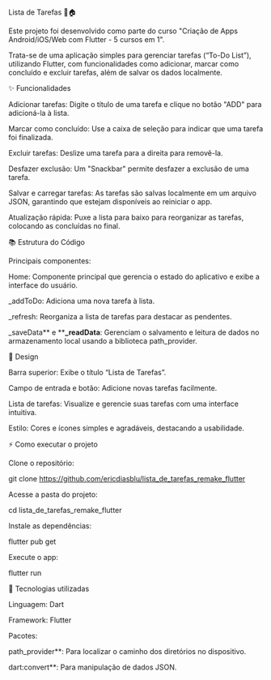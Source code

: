 Lista de Tarefas 🔧🏠

Este projeto foi desenvolvido como parte do curso "Criação de Apps Android/iOS/Web com Flutter - 5 cursos em 1".

Trata-se de uma aplicação simples para gerenciar tarefas (“To-Do List”), utilizando Flutter, com funcionalidades como adicionar, marcar como concluído e excluir tarefas, além de salvar os dados localmente.

✨ Funcionalidades

Adicionar tarefas: Digite o título de uma tarefa e clique no botão "ADD" para adicioná-la à lista.

Marcar como concluído: Use a caixa de seleção para indicar que uma tarefa foi finalizada.

Excluir tarefas: Deslize uma tarefa para a direita para removê-la.

Desfazer exclusão: Um "Snackbar" permite desfazer a exclusão de uma tarefa.

Salvar e carregar tarefas: As tarefas são salvas localmente em um arquivo JSON, garantindo que estejam disponíveis ao reiniciar o app.

Atualização rápida: Puxe a lista para baixo para reorganizar as tarefas, colocando as concluídas no final.

📚 Estrutura do Código

Principais componentes:

Home: Componente principal que gerencia o estado do aplicativo e exibe a interface do usuário.

_addToDo: Adiciona uma nova tarefa à lista.

_refresh: Reorganiza a lista de tarefas para destacar as pendentes.

_saveData** e ****_readData**: Gerenciam o salvamento e leitura de dados no armazenamento local usando a biblioteca path_provider.

🎨 Design

Barra superior: Exibe o título “Lista de Tarefas”.

Campo de entrada e botão: Adicione novas tarefas facilmente.

Lista de tarefas: Visualize e gerencie suas tarefas com uma interface intuitiva.

Estilo: Cores e ícones simples e agradáveis, destacando a usabilidade.

⚡ Como executar o projeto

Clone o repositório:

git clone https://github.com/ericdiasblu/lista_de_tarefas_remake_flutter

Acesse a pasta do projeto:

cd lista_de_tarefas_remake_flutter

Instale as dependências:

flutter pub get

Execute o app:

flutter run

🔧 Tecnologias utilizadas

Linguagem: Dart

Framework: Flutter

Pacotes:

path_provider**: Para localizar o caminho dos diretórios no dispositivo.

dart:convert**: Para manipulação de dados JSON.

